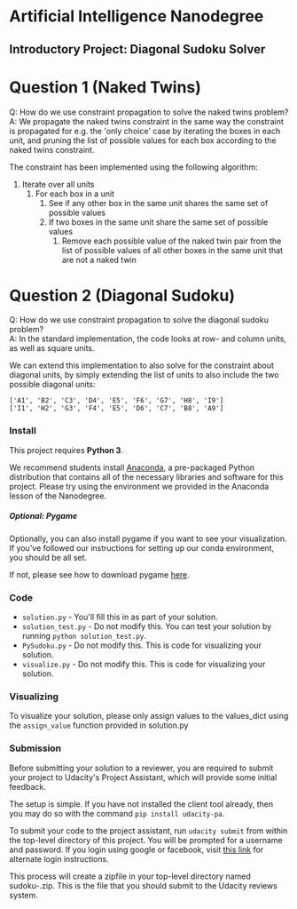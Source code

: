 # Artificial Intelligence Nanodegree
## Introductory Project: Diagonal Sudoku Solver

# Question 1 (Naked Twins)
Q: How do we use constraint propagation to solve the naked twins problem?  
A: We propagate the naked twins constraint in the same way the constraint is propagated for e.g. the 'only choice' case by iterating the boxes in each unit, and pruning the list of possible values for each box according to the naked twins constraint.

The constraint has been implemented using the following algorithm:

1. Iterate over all units
    1. For each box in a unit
        1. See if any other box in the same unit shares the same set of possible values
        2. If two boxes in the same unit share the same set of possible values
            1. Remove each possible value of the naked twin pair from the list of possible values of all other boxes in the same unit that are not a naked twin




 



# Question 2 (Diagonal Sudoku)
Q: How do we use constraint propagation to solve the diagonal sudoku problem?  
A: In the standard implementation, the code looks at row- and column units, as well as square units. 

We can extend this implementation to also solve for the constraint about diagonal units, by simply extending the list of units to also include the two possible diagonal units:
```angular2html
['A1', 'B2', 'C3', 'D4', 'E5', 'F6', 'G7', 'H8', 'I9']
['I1', 'H2', 'G3', 'F4', 'E5', 'D6', 'C7', 'B8', 'A9']
```

### Install

This project requires **Python 3**.

We recommend students install [Anaconda](https://www.continuum.io/downloads), a pre-packaged Python distribution that contains all of the necessary libraries and software for this project. 
Please try using the environment we provided in the Anaconda lesson of the Nanodegree.

##### Optional: Pygame

Optionally, you can also install pygame if you want to see your visualization. If you've followed our instructions for setting up our conda environment, you should be all set.

If not, please see how to download pygame [here](http://www.pygame.org/download.shtml).

### Code

* `solution.py` - You'll fill this in as part of your solution.
* `solution_test.py` - Do not modify this. You can test your solution by running `python solution_test.py`.
* `PySudoku.py` - Do not modify this. This is code for visualizing your solution.
* `visualize.py` - Do not modify this. This is code for visualizing your solution.

### Visualizing

To visualize your solution, please only assign values to the values_dict using the `assign_value` function provided in solution.py

### Submission
Before submitting your solution to a reviewer, you are required to submit your project to Udacity's Project Assistant, which will provide some initial feedback.  

The setup is simple.  If you have not installed the client tool already, then you may do so with the command `pip install udacity-pa`.  

To submit your code to the project assistant, run `udacity submit` from within the top-level directory of this project.  You will be prompted for a username and password.  If you login using google or facebook, visit [this link](https://project-assistant.udacity.com/auth_tokens/jwt_login) for alternate login instructions.

This process will create a zipfile in your top-level directory named sudoku-<id>.zip.  This is the file that you should submit to the Udacity reviews system.

